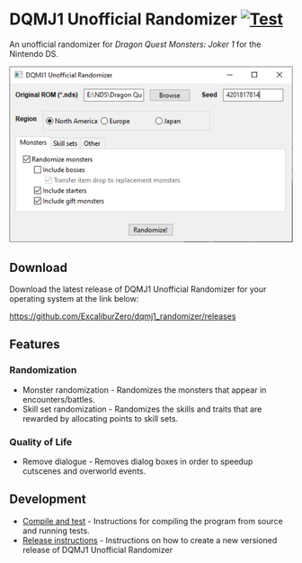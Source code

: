 # DQMJ1 Unofficial Randomizer [![Test](https://github.com/ExcaliburZero/dqmj1_randomizer/actions/workflows/test.yml/badge.svg)](https://github.com/ExcaliburZero/dqmj1_randomizer/actions/workflows/test.yml)
An unofficial randomizer for *Dragon Quest Monsters: Joker 1* for the Nintendo DS.

![Screenshot of the randomizer GUI](img/screenshot.png)

## Download
Download the latest release of DQMJ1 Unofficial Randomizer for your operating system at the link below:

https://github.com/ExcaliburZero/dqmj1_randomizer/releases

## Features
### Randomization
* Monster randomization - Randomizes the monsters that appear in encounters/battles.
* Skill set randomization - Randomizes the skills and traits that are rewarded by allocating points to skill sets.

### Quality of Life
* Remove dialogue - Removes dialog boxes in order to speedup cutscenes and overworld events.

## Development
* [Compile and test](docs/compile_and_test.md) - Instructions for compiling the program from source and running tests.
* [Release instructions](RELEASE.md) - Instructions on how to create a new versioned release of DQMJ1 Unofficial Randomizer
